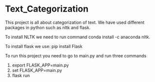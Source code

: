 # Text_Categorization
This project is all about categorization of text. We have used different packages in python such as nltk and flask. 

To install NLTK we need to run command 
conda install -c anaconda nltk.

To install flask we use: pip install Flask

To run this project you need to go to main.py and run three commands 
1. export FLASK_APP=main.py
2. set FLASK_APP=main.py
3. flask run
